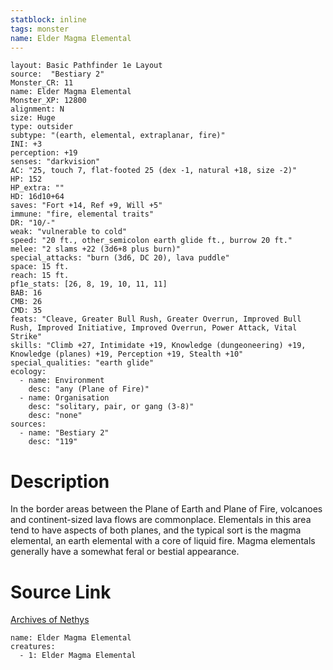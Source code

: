 ```yaml
---
statblock: inline
tags: monster
name: Elder Magma Elemental
---
```

```statblock
layout: Basic Pathfinder 1e Layout
source:  "Bestiary 2"
Monster_CR: 11
name: Elder Magma Elemental
Monster_XP: 12800
alignment: N
size: Huge
type: outsider
subtype: "(earth, elemental, extraplanar, fire)"
INI: +3
perception: +19
senses: "darkvision"
AC: "25, touch 7, flat-footed 25 (dex -1, natural +18, size -2)"
HP: 152
HP_extra: ""
HD: 16d10+64
saves: "Fort +14, Ref +9, Will +5"
immune: "fire, elemental traits"
DR: "10/-"
weak: "vulnerable to cold"
speed: "20 ft., other_semicolon earth glide ft., burrow 20 ft."
melee: "2 slams +22 (3d6+8 plus burn)"
special_attacks: "burn (3d6, DC 20), lava puddle"
space: 15 ft.
reach: 15 ft.
pf1e_stats: [26, 8, 19, 10, 11, 11]
BAB: 16
CMB: 26
CMD: 35
feats: "Cleave, Greater Bull Rush, Greater Overrun, Improved Bull Rush, Improved Initiative, Improved Overrun, Power Attack, Vital Strike"
skills: "Climb +27, Intimidate +19, Knowledge (dungeoneering) +19, Knowledge (planes) +19, Perception +19, Stealth +10"
special_qualities: "earth glide"
ecology:
  - name: Environment
    desc: "any (Plane of Fire)"
  - name: Organisation
    desc: "solitary, pair, or gang (3-8)"
    desc: "none"
sources:
  - name: "Bestiary 2"
    desc: "119"
```
# Description
In the border areas between the Plane of Earth and Plane of Fire, volcanoes and continent-sized lava flows are commonplace. Elementals in this area tend to have aspects of both planes, and the typical sort is the magma elemental, an earth elemental with a core of liquid fire. Magma elementals generally have a somewhat feral or bestial appearance.
# Source Link
[Archives of Nethys](https://aonprd.com/MonsterDisplay.aspx?ItemName=Elder%20Magma%20Elemental)
```encounter-table
name: Elder Magma Elemental
creatures:
  - 1: Elder Magma Elemental
```
